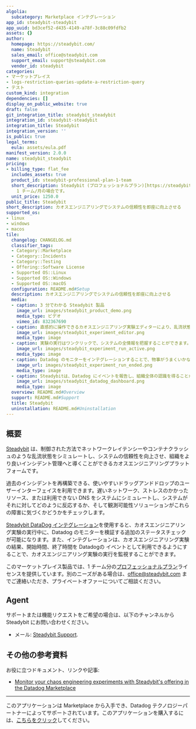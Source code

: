 ```yaml
---
algolia:
  subcategory: Marketplace インテグレーション
app_id: steadybit-steadybit
app_uuid: bd3cef52-d435-4149-a78f-3c88c09fdfb2
assets: {}
author:
  homepage: https://steadybit.com/
  name: Steadybit
  sales_email: office@steadybit.com
  support_email: support@steadybit.com
  vendor_id: steadybit
categories:
- マーケットプレイス
- logs-restriction-queries-update-a-restriction-query
- テスト
custom_kind: integration
dependencies: []
display_on_public_website: true
draft: false
git_integration_title: steadybit_steadybit
integration_id: steadybit-steadybit
integration_title: Steadybit
integration_version: ''
is_public: true
legal_terms:
  eula: assets/eula.pdf
manifest_version: 2.0.0
name: steadybit_steadybit
pricing:
- billing_type: flat_fee
  includes_assets: true
  product_id: steadybit-professional-plan-1-team
  short_description: Steadybit (プロフェッショナルプラン)[https://steadybit.com/pricing?utm_campaign=datadogmarketplace&utm_source=datadog&utm_medium=marketplace]。価格は
    1 チーム/月の場合です。
  unit_price: 1250.0
public_title: Steadybit
short_description: カオスエンジニアリングでシステムの信頼性を即座に向上させる
supported_os:
- linux
- windows
- macos
tile:
  changelog: CHANGELOG.md
  classifier_tags:
  - Category::Marketplace
  - Category::Incidents
  - Category::Testing
  - Offering::Software License
  - Supported OS::Linux
  - Supported OS::Windows
  - Supported OS::macOS
  configuration: README.md#Setup
  description: カオスエンジニアリングでシステムの信頼性を即座に向上させる
  media:
  - caption: 3 分でわかる Steadybit 製品
    image_url: images/steadybit_product_demo.png
    media_type: ビデオ
    vimeo_id: 832367690
  - caption: 直感的に操作できるカオスエンジニアリング実験エディターにより、乱流状態を簡単に再現することができます。
    image_url: images/steadybit_experiment_editor.png
    media_type: image
  - caption: 実験の実行はワンクリックで、システムの全情報を把握することができます。
    image_url: images/steadybit_experiment_run_active.png
    media_type: image
  - caption: Datadog のモニターをインテグレーションすることで、物事がうまくいかなくなったときに、Steadybit が自動的にすべてをロールバックしてくれるという利点があります。
    image_url: images/steadybit_experiment_run_ended.png
    media_type: image
  - caption: Steadybitは、Datadog にイベントを報告し、組織全体の認識を得ることができます。
    image_url: images/steadybit_datadog_dashboard.png
    media_type: image
  overview: README.md#Overview
  support: README.md#Support
  title: Steadybit
  uninstallation: README.md#Uninstallation
---
```


<!--  SOURCED FROM https://github.com/DataDog/marketplace -->


## 概要

[Steadybit][1] は、制御された方法でネットワークレイテンシーやコンテナクラッシュのような乱流状態をシミュレートし、システムの信頼性を向上させ、組織をより良いインシデント管理へと導くことができるカオスエンジニアリングプラットフォームです。

過去のインシデントを再構築できる、使いやすいドラッグアンドドロップのユーザーインターフェイスを利用できます。遅いネットワーク、ストレスのかかったリソース、または利用できない DNS をシステムにシミュレートし、システムがそれに対してどのように反応するか、そして観測可能性ソリューションがこれらの障害に気づくかどうかをチェックします。


[Steadybit DataDog インテグレーション][2]を使用すると、カオスエンジニアリング実験の実行中に、Datadog のモニターを検証する追加のステータスチェックが可能になります。また、インテグレーションは、カオスエンジニアリング実験の結果、開始時間、終了時間を Datadogの イベントとして利用できるようにすることで、カオスエンジニアリング実験の実行を監視することができます。

このマーケットプレイス製品では、1 チーム分の[プロフェッショナルプラン][3]ライセンスを提供しています。別のニーズがある場合は、[office@steadybit.com][4] までご連絡いただき、プライベートオファーについてご相談ください。


## Agent

サポートまたは機能リクエストをご希望の場合は、以下のチャンネルから Steadybit にお問い合わせください。

 - メール: [Steadybit Support][7].

## その他の参考資料

お役に立つドキュメント、リンクや記事:

- [Monitor your chaos engineering experiments with Steadybit's offering in the Datadog Marketplace][8]

[1]: https://steadybit.com/?utm_campaign=datadogmarketplace&utm_source=datadog&utm_medium=marketplace-readme
[2]: https://hub.steadybit.com/extension/com.steadybit.extension_datadog?utm_campaign=datadogmarketplace&utm_source=datadog&utm_medium=marketplace-readme
[3]: https://steadybit.com/pricing?utm_campaign=datadogmarketplace&utm_source=datadog&utm_medium=marketplace-readme
[4]: office@steadybit.com
[5]: https://signup.steadybit.io/?utm_campaign=datadogmarketplace&utm_source=datadog&utm_medium=marketplace-readme
[6]: https://hub.steadybit.com/extension/com.steadybit.extension_datadog?utm_campaign=datadogmarketplace&utm_source=datadog&utm_medium=marketplace-readme#content-installation
[7]: mailto:support@steadybit.com
[8]: https://www.datadoghq.com/blog/steadybit-datadog-marketplace/
---
このアプリケーションは Marketplace から入手でき、Datadog テクノロジーパートナーによってサポートされています。このアプリケーションを購入するには、<a href="https://app.datadoghq.com/marketplace/app/steadybit-steadybit" target="_blank">こちらをクリック</a>してください。